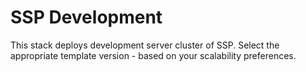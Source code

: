 # SSP Development

This stack deploys development server cluster of SSP. Select the appropriate template version - based on your scalability preferences. 
